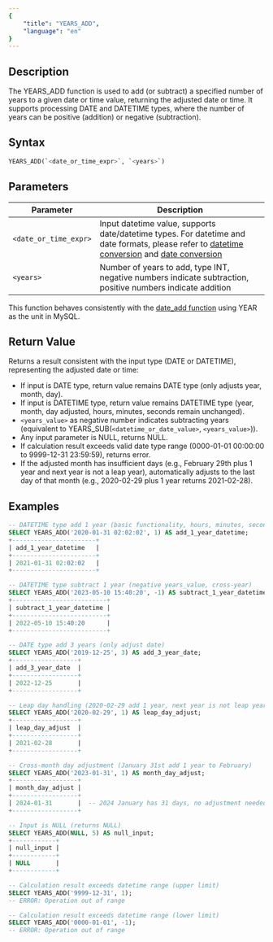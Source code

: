 ```yaml
---
{
    "title": "YEARS_ADD",
    "language": "en"
}
---
```


## Description

The YEARS_ADD function is used to add (or subtract) a specified number of years to a given date or time value, returning the adjusted date or time. It supports processing DATE and DATETIME types, where the number of years can be positive (addition) or negative (subtraction).

## Syntax

```sql
YEARS_ADD(`<date_or_time_expr>`, `<years>`)
```

## Parameters

| Parameter | Description |
|-----------|-------------|
| `<date_or_time_expr>` | Input datetime value, supports date/datetime types. For datetime and date formats, please refer to [datetime conversion](../../../../../current/sql-manual/basic-element/sql-data-types/conversion/datetime-conversion) and [date conversion](../../../../../current/sql-manual/basic-element/sql-data-types/conversion/date-conversion) |
| `<years>` | Number of years to add, type INT, negative numbers indicate subtraction, positive numbers indicate addition |

This function behaves consistently with the [date_add function](https://dev.mysql.com/doc/refman/8.4/en/date-and-time-functions.html#function_date-add) using YEAR as the unit in MySQL.

## Return Value

Returns a result consistent with the input type (DATE or DATETIME), representing the adjusted date or time:

- If input is DATE type, return value remains DATE type (only adjusts year, month, day).
- If input is DATETIME type, return value remains DATETIME type (year, month, day adjusted, hours, minutes, seconds remain unchanged).
- `<years_value>` as negative number indicates subtracting years (equivalent to YEARS_SUB(`<datetime_or_date_value>`, `<years_value>`)).
- Any input parameter is NULL, returns NULL.
- If calculation result exceeds valid date type range (0000-01-01 00:00:00 to 9999-12-31 23:59:59), returns error.
- If the adjusted month has insufficient days (e.g., February 29th plus 1 year and next year is not a leap year), automatically adjusts to the last day of that month (e.g., 2020-02-29 plus 1 year returns 2021-02-28).

## Examples

```sql
-- DATETIME type add 1 year (basic functionality, hours, minutes, seconds remain unchanged)
SELECT YEARS_ADD('2020-01-31 02:02:02', 1) AS add_1_year_datetime;
+-----------------------+
| add_1_year_datetime   |
+-----------------------+
| 2021-01-31 02:02:02   |
+-----------------------+

-- DATETIME type subtract 1 year (negative years_value, cross-year)
SELECT YEARS_ADD('2023-05-10 15:40:20', -1) AS subtract_1_year_datetime;
+--------------------------+
| subtract_1_year_datetime |
+--------------------------+
| 2022-05-10 15:40:20      |
+--------------------------+

-- DATE type add 3 years (only adjust date)
SELECT YEARS_ADD('2019-12-25', 3) AS add_3_year_date;
+------------------+
| add_3_year_date  |
+------------------+
| 2022-12-25       |
+------------------+

-- Leap day handling (2020-02-29 add 1 year, next year is not leap year)
SELECT YEARS_ADD('2020-02-29', 1) AS leap_day_adjust;
+------------------+
| leap_day_adjust  |
+------------------+
| 2021-02-28       |
+------------------+

-- Cross-month day adjustment (January 31st add 1 year to February)
SELECT YEARS_ADD('2023-01-31', 1) AS month_day_adjust;
+------------------+
| month_day_adjust |
+------------------+
| 2024-01-31       |  -- 2024 January has 31 days, no adjustment needed
+------------------+

-- Input is NULL (returns NULL)
SELECT YEARS_ADD(NULL, 5) AS null_input;
+------------+
| null_input |
+------------+
| NULL       |
+------------+

-- Calculation result exceeds datetime range (upper limit)
SELECT YEARS_ADD('9999-12-31', 1);
-- ERROR: Operation out of range

-- Calculation result exceeds datetime range (lower limit)
SELECT YEARS_ADD('0000-01-01', -1);
-- ERROR: Operation out of range
```
